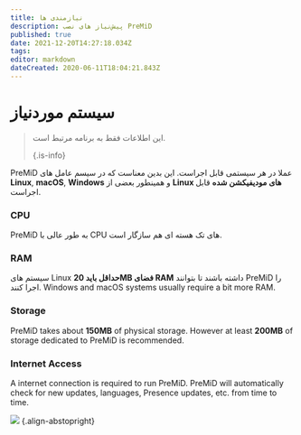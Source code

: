 ```yaml
---
title: نیازمندی ها
description: پیش‌نیاز های نصب PreMiD
published: true
date: 2021-12-20T14:27:18.034Z
tags:
editor: markdown
dateCreated: 2020-06-11T18:04:21.843Z
---
```


# سیستم موردنیاز

> این اطلاعات فقط به برنامه مرتبط است. 
> 
> {.is-info}

PreMiD عملا در هر سیستمی قابل اجراست. این بدین معناست که در سیسم عامل های **Linux**, **macOS**, **Windows** و همینطور بعضی از **Linux های مودیفیکشن شده** قابل اجراست.

### CPU
PreMiD به طور عالی با CPU های تک هسته ای هم سازگار است.

### RAM
سیستم های Linux **حداقل باید 20MB فضای RAM** داشته باشند تا بتوانند PreMiD را اجرا کنند. Windows and macOS systems usually require a bit more RAM.

### Storage
PreMiD takes about **150MB** of physical storage. However at least **200MB** of storage dedicated to PreMiD is recommended.

### Internet Access
A internet connection is required to run PreMiD. PreMiD will automatically check for new updates, languages, Presence updates, etc. from time to time.

![](https://a.icons8.com/ViUXyjOj/f4tFww/svg.svg) {.align-abstopright}
